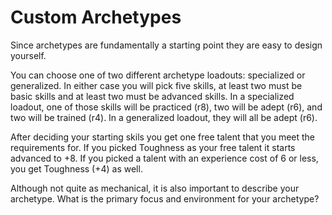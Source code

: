 # Custom Archetypes

Since archetypes are fundamentally a starting point they are easy to design yourself.

You can choose one of two different archetype loadouts: specialized or generalized. In either case you will pick five skills, at least two must be basic skills and at least two must be advanced skills. In a specialized loadout, one of those skills will be practiced (r8), two will be adept (r6), and two will be trained (r4). In a generalized loadout, they will all be adept (r6).

After deciding your starting skils you get one free talent that you meet the requirements for. If you picked Toughness as your free talent it starts advanced to +8. If you picked a talent with an experience cost of 6 or less, you get Toughness (+4) as well.

Although not quite as mechanical, it is also important to describe your archetype. What is the primary focus and environment for your archetype?